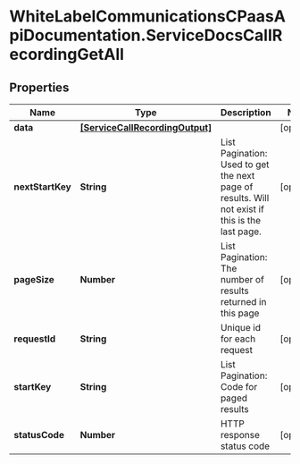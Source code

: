 # WhiteLabelCommunicationsCPaasApiDocumentation.ServiceDocsCallRecordingGetAll

## Properties

Name | Type | Description | Notes
------------ | ------------- | ------------- | -------------
**data** | [**[ServiceCallRecordingOutput]**](ServiceCallRecordingOutput.md) |  | [optional] 
**nextStartKey** | **String** | List Pagination: Used to get the next page of results. Will not exist if this is the last page. | [optional] 
**pageSize** | **Number** | List Pagination: The number of results returned in this page | [optional] 
**requestId** | **String** | Unique id for each request | [optional] 
**startKey** | **String** | List Pagination: Code for paged results | [optional] 
**statusCode** | **Number** | HTTP response status code | [optional] 


